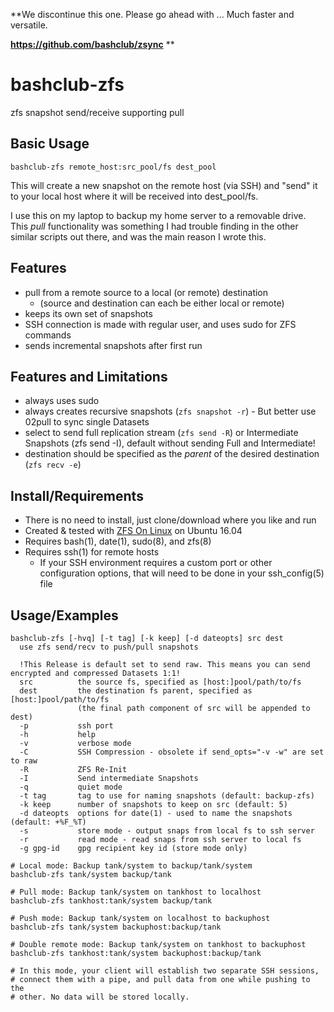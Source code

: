 **We discontinue this one.
Please go ahead with ...
Much faster and versatile.

**https://github.com/bashclub/zsync**
**

# bashclub-zfs
zfs snapshot send/receive supporting pull

## Basic Usage
    bashclub-zfs remote_host:src_pool/fs dest_pool

This will create a new snapshot on the remote host (via SSH) and "send" it to
your local host where it will be received into dest_pool/fs.

I use this on my laptop to backup my home server to a removable drive. This
*pull* functionality was something I had trouble finding in the other similar
scripts out there, and was the main reason I wrote this.

## Features
* pull from a remote source to a local (or remote) destination
  * (source and destination can each be either local or remote)
* keeps its own set of snapshots
* SSH connection is made with regular user, and uses sudo for ZFS commands
* sends incremental snapshots after first run

## Features and Limitations
* always uses sudo
* always creates recursive snapshots (`zfs snapshot -r`) -  But better use 02pull to sync single Datasets
* select to send full replication stream (`zfs send -R`) or Intermediate Snapshots (zfs send -I), default without sending Full and Intermediate!
* destination should be specified as the *parent* of the desired destination
  (`zfs recv -e`)

## Install/Requirements
* There is no need to install, just clone/download where you like and run
* Created & tested with [ZFS On Linux][1] on Ubuntu 16.04
* Requires bash(1), date(1), sudo(8), and zfs(8)
* Requires ssh(1) for remote hosts
  * If your SSH environment requires a custom port or other configuration
    options, that will need to be done in your ssh_config(5) file

## Usage/Examples
    bashclub-zfs [-hvq] [-t tag] [-k keep] [-d dateopts] src dest
      use zfs send/recv to push/pull snapshots

	  !This Release is default set to send raw. This means you can send encrypted and compressed Datasets 1:1!
	  src          the source fs, specified as [host:]pool/path/to/fs
	  dest         the destination fs parent, specified as [host:]pool/path/to/fs
	               (the final path component of src will be appended to dest)
	  -p           ssh port
	  -h           help
	  -v           verbose mode
	  -C           SSH Compression - obsolete if send_opts="-v -w" are set to raw
	  -R           ZFS Re-Init
	  -I           Send intermediate Snapshots
	  -q           quiet mode
	  -t tag       tag to use for naming snapshots (default: backup-zfs)
	  -k keep      number of snapshots to keep on src (default: 5)
	  -d dateopts  options for date(1) - used to name the snapshots (default: +%F_%T)
	  -s           store mode - output snaps from local fs to ssh server
	  -r           read mode - read snaps from ssh server to local fs
	  -g gpg-id    gpg recipient key id (store mode only)

    # Local mode: Backup tank/system to backup/tank/system
    bashclub-zfs tank/system backup/tank

    # Pull mode: Backup tank/system on tankhost to localhost
    bashclub-zfs tankhost:tank/system backup/tank

    # Push mode: Backup tank/system on localhost to backuphost
    bashclub-zfs tank/system backuphost:backup/tank

    # Double remote mode: Backup tank/system on tankhost to backuphost
    bashclub-zfs tankhost:tank/system backuphost:backup/tank

    # In this mode, your client will establish two separate SSH sessions,
    # connect them with a pipe, and pull data from one while pushing to the
    # other. No data will be stored locally.

[1]: https://github.com/zfsonlinux/zfs
